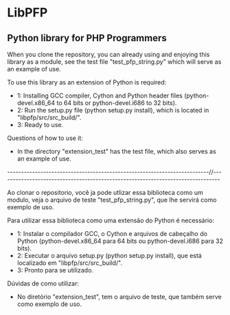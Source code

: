 # LibPFP #
## Python library for PHP Programmers ##

When you clone the repository, you can already using and enjoying this library as a module, see the test file "test_pfp_string.py" which will serve as an example of use.

To use this library as an extension of Python is required:

 - 1: Installing GCC compiler, Cython and Python header files (python-devel.x86_64 to 64 bits or python-devel.i686 to 32 bits).
 - 2: Run the setup.py file (python setup.py install), which is located in "libpfp/src/src_build/".
 - 3: Ready to use.

Questions of how to use it:
  - In the directory "extension_test" has the test file, which also serves as an example of use.

-------------------------------------------------------------------------//--------------------------------------------------------------------------------


Ao clonar o repositorio, você ja pode utlizar essa biblioteca como um modulo, veja o arquivo de teste "test_pfp_string.py", que lhe servirá como exemplo de uso.

Para utilizar essa biblioteca como uma extensão do Python é necessário:

 - 1: Instalar o compilador GCC, o Cython e arquivos de cabeçalho do Python (python-devel.x86_64 para 64 bits ou python-devel.i686 para 32 bits).
 - 2: Executar o arquivo setup.py (python setup.py install), que está localizado em "libpfp/src/src_build/".
 - 3: Pronto para se utilizado.

Dúvidas de como utilizar:
 - No diretório "extension_test", tem o arquivo de teste, que também serve como exemplo de uso.
